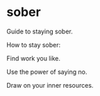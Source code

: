 # sober

Guide to staying sober.

How to stay sober:

Find work you like.

Use the power of saying no.

Draw on your inner resources.
